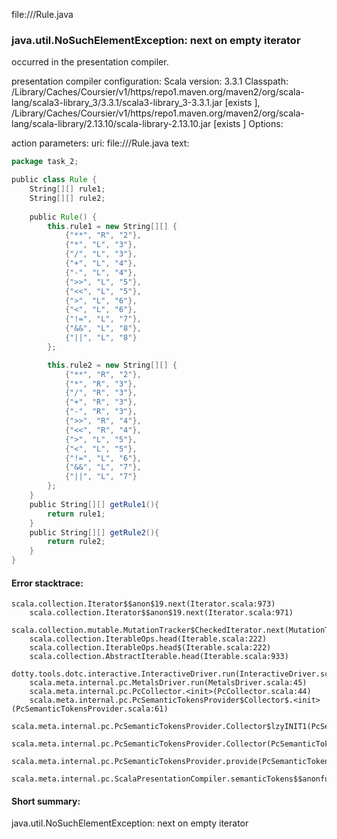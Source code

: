 file://<WORKSPACE>/Rule.java
### java.util.NoSuchElementException: next on empty iterator

occurred in the presentation compiler.

presentation compiler configuration:
Scala version: 3.3.1
Classpath:
<HOME>/Library/Caches/Coursier/v1/https/repo1.maven.org/maven2/org/scala-lang/scala3-library_3/3.3.1/scala3-library_3-3.3.1.jar [exists ], <HOME>/Library/Caches/Coursier/v1/https/repo1.maven.org/maven2/org/scala-lang/scala-library/2.13.10/scala-library-2.13.10.jar [exists ]
Options:



action parameters:
uri: file://<WORKSPACE>/Rule.java
text:
```scala
package task_2;

public class Rule {
    String[][] rule1;
    String[][] rule2;
    
    public Rule() {
        this.rule1 = new String[][] {
            {"**", "R", "2"},
            {"*", "L", "3"},
            {"/", "L", "3"},
            {"+", "L", "4"},
            {"-", "L", "4"},
            {">>", "L", "5"},
            {"<<", "L", "5"},
            {">", "L", "6"},
            {"<", "L", "6"},
            {"!=", "L", "7"},
            {"&&", "L", "8"},
            {"||", "L", "8"}
        };

        this.rule2 = new String[][] {
            {"**", "R", "2"},
            {"*", "R", "3"},
            {"/", "R", "3"},
            {"+", "R", "3"},
            {"-", "R", "3"},
            {">>", "R", "4"},
            {"<<", "R", "4"},
            {">", "L", "5"},
            {"<", "L", "5"},
            {"!=", "L", "6"},
            {"&&", "L", "7"},
            {"||", "L", "7"}
        };
    }
    public String[][] getRule1(){
        return rule1;
    }
    public String[][] getRule2(){
        return rule2;
    }
}

```



#### Error stacktrace:

```
scala.collection.Iterator$$anon$19.next(Iterator.scala:973)
	scala.collection.Iterator$$anon$19.next(Iterator.scala:971)
	scala.collection.mutable.MutationTracker$CheckedIterator.next(MutationTracker.scala:76)
	scala.collection.IterableOps.head(Iterable.scala:222)
	scala.collection.IterableOps.head$(Iterable.scala:222)
	scala.collection.AbstractIterable.head(Iterable.scala:933)
	dotty.tools.dotc.interactive.InteractiveDriver.run(InteractiveDriver.scala:168)
	scala.meta.internal.pc.MetalsDriver.run(MetalsDriver.scala:45)
	scala.meta.internal.pc.PcCollector.<init>(PcCollector.scala:44)
	scala.meta.internal.pc.PcSemanticTokensProvider$Collector$.<init>(PcSemanticTokensProvider.scala:61)
	scala.meta.internal.pc.PcSemanticTokensProvider.Collector$lzyINIT1(PcSemanticTokensProvider.scala:61)
	scala.meta.internal.pc.PcSemanticTokensProvider.Collector(PcSemanticTokensProvider.scala:61)
	scala.meta.internal.pc.PcSemanticTokensProvider.provide(PcSemanticTokensProvider.scala:90)
	scala.meta.internal.pc.ScalaPresentationCompiler.semanticTokens$$anonfun$1(ScalaPresentationCompiler.scala:109)
```
#### Short summary: 

java.util.NoSuchElementException: next on empty iterator